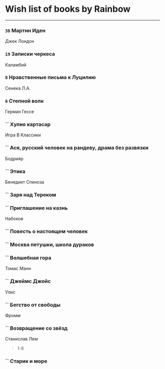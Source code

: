 # Wish list of books by Rainbow
---

### `38` Мартин Иден
Джек Лондон

### `19` Записки черкеса
Каламбий

### `8` Нравственные письма к Луцилию
Сенека Л.А.

### `6` Степной волк
Герман Гессе

### `` Хулио картасар
Игра В Классики

### `` Ася, русский человек на рандеву, драма без развязки

Бодрияр

### `` Этика
Бенедикт Спиноза

### `` Заря над Тереком

### `` Приглашение на казнь
Набоков

### `` Повесть о настоящем человек

### `` Москва петушки, школа дураков

### `` Волшебная гора
Томас Манн

### `` Джеймс Джойс
Улис

### `` Бегство от свободы
Фромм

### `` Возвращение со звёзд
Станислав Лем
> 1-8

### `` Старик и море


